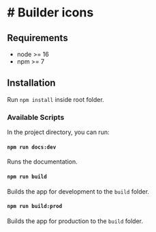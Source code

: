 # # Builder icons

## Requirements

- node >= 16
- npm >= 7

## Installation

Run `npm install` inside root folder.

### Available Scripts

In the project directory, you can run:

#### `npm run docs:dev`

Runs the documentation.

#### `npm run build`

Builds the app for development to the `build` folder.

#### `npm run build:prod`

Builds the app for production to the `build` folder.
